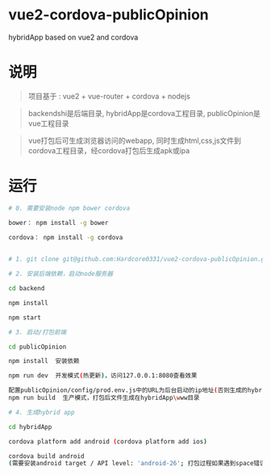 # vue2-cordova-publicOpinion
hybridApp based on vue2 and cordova

# 说明
> 项目基于 : vue2 + vue-router + cordova + nodejs

> backendshi是后端目录, hybridApp是cordova工程目录, publicOpinion是vue工程目录

> vue打包后可生成浏览器访问的webapp, 同时生成html,css,js文件到cordova工程目录，经cordova打包后生成apk或ipa


# 运行
``` bash
# 0. 需要安装node npm bower cordova

bower： npm install -g bower

cordova： npm install -g cordova
  

# 1. git clone git@github.com:Hardcore0331/vue2-cordova-publicOpinion.git

# 2. 安装后端依赖，启动node服务器

cd backend

npm install

npm start

# 3. 启动/打包前端

cd publicOpinion

npm install  安装依赖

npm run dev  开发模式(热更新)，访问127.0.0.1:8080查看效果

配置publicOpinion/config/prod.env.js中的URL为后台启动的ip地址(否则生成的hybrid无法连接后台)
npm run build  生产模式，打包后文件生成在hybridApp\www目录

# 4. 生成hybrid app

cd hybridApp

cordova platform add android (cordova platform add ios)

cordova build android 
(需要安装android target / API level: 'android-26'; 打包过程如果遇到space错误，可能需要增加环境变量_JAVA_OPTIONS，值为-Xmx512M)

```